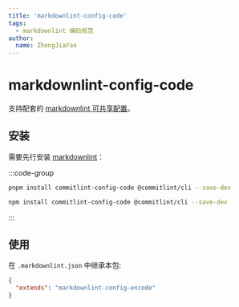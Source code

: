 ```yaml
---
title: 'markdownlint-config-code'
tags:
  - markdownlint 编码规范
author:
  name: ZhongJiaYao
---
```


# markdownlint-config-code

支持配套的 [markdownlint 可共享配置](https://www.npmjs.com/package/markdownlint#optionsconfig)。

## 安装

需要先行安装 [markdownlint](https://www.npmjs.com/package/markdownlint)：

:::code-group

```sh [安装 PNPM]
pnpm install commitlint-config-code @commitlint/cli --save-dev
```

```sh [安装 NPM]
npm install commitlint-config-code @commitlint/cli --save-dev
```

:::

## 使用

在 `.markdownlint.json` 中继承本包:

```json
{
  "extends": "markdownlint-config-encode"
}
```
